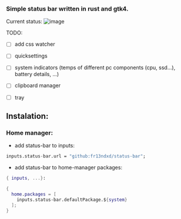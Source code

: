 ### Simple status bar written in rust and gtk4.

Current status:
![image](https://github.com/user-attachments/assets/972e38d2-1e8c-4487-917d-3ac17d77e4cf)



TODO:
- [ ] add css watcher
- [ ] quicksettings
- [ ] system indicators (temps of different pc components (cpu, ssd...), battery details, ...)
- [ ] clipboard manager
- [ ] tray


## Instalation:
### Home manager:
- add status-bar to inputs:
```nix
inputs.status-bar.url = "github:fr13ndxd/status-bar";
```
- add status-bar to home-manager packages:
```nix
{ inputs, ...}:

{
  home.packages = [
    inputs.status-bar.defaultPackage.${system}
  ];
}

```
